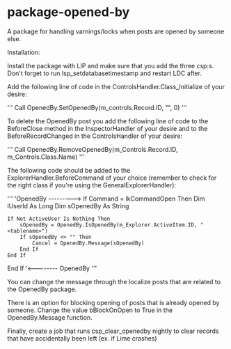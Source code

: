 # package-opened-by

A package for handling varnings/locks when posts are opened by someone else.

Installation:

Install the package with LIP and make sure that you add the three csp:s. Don't forget to run lsp_setdatabasetimestamp and restart LDC after.

Add the following line of code in the ControlsHandler.Class_Initialize of your desire:

''' 
Call OpenedBy.SetOpenedBy(m_controls.Record.ID, "<tablename>", 0)
'''

To delete the OpenedBy post you add the following line of code to the BeforeClose method in the InspectorHandler of your desire and to the BeforeRecordChanged in the ControlsHandler of your desire:

'''
Call OpenedBy.RemoveOpenedBy(m_Controls.Record.ID, m_Controls.Class.Name)
'''

The following code should be added to the ExplorerHandler.BeforeCommand of your choice (remember to check for the right class if you're using the GeneralExplorerHandler):

'''
'OpenedBy --------->
If Command = lkCommandOpen Then
    Dim lUserId As Long
    Dim sOpenedBy As String
        
    If Not ActiveUser Is Nothing Then    
        sOpenedBy = OpenedBy.IsOpenedBy(m_Explorer.ActiveItem.ID, "<tablename>")
        If sOpenedBy <> "" Then
            Cancel = OpenedBy.Message(sOpenedBy)
        End If
    End If
End If
'<-------- OpenedBy
'''

You can change the message through the localize posts that are related to the OpenedBy package.

There is an option for blocking opening of posts that is already opened by someone. Change the value bBlockOnOpen to True in the OpenedBy.Message function.

Finally, create a job that runs csp_clear_openedby nightly to clear records that have accidentally been left (ex. if Lime crashes)


